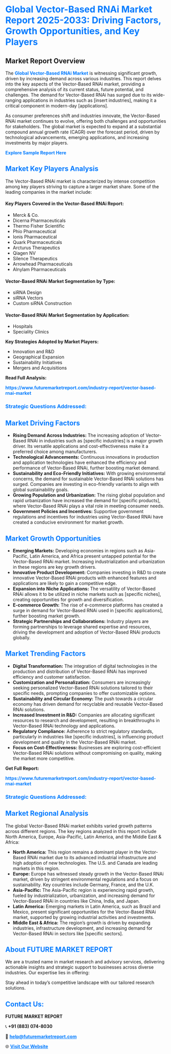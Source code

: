 <h1 style="color: #007BFF;">Global Vector-Based RNAi Market Report 2025-2033: Driving Factors, Growth Opportunities, and Key Players</h1>

<section id="overview">
<h2>Market Report Overview</h2>
<p>The <a href="https://www.futuremarketreport.com/industry-report/vector-based-rnai-market" style="color: #007BFF; text-decoration: none;"><strong>Global Vector-Based RNAi Market</strong></a> is witnessing significant growth, driven by increasing demand across various industries. This report delves into the key aspects of the Vector-Based RNAi market, providing a comprehensive analysis of its current status, future potential, and challenges. The demand for Vector-Based RNAi has surged due to its wide-ranging applications in industries such as [insert industries], making it a critical component in modern-day [applications].</p>
<p>As consumer preferences shift and industries innovate, the Vector-Based RNAi market continues to evolve, offering both challenges and opportunities for stakeholders. The global market is expected to expand at a substantial compound annual growth rate (CAGR) over the forecast period, driven by technological advancements, emerging applications, and increasing investments by major players.</p>
</section>

<section id="overview">
<p><a href="https://www.futuremarketreport.com/request-sample/reportId=78600" style="color: #007BFF; text-decoration: none;"><strong>Explore Sample Report Here</strong></a></p>
</section>

<section id="key-players">
<h2 style="color: #007BFF;">Market Key Players Analysis</h2>
<p>The Vector-Based RNAi market is characterized by intense competition among key players striving to capture a larger market share. Some of the leading companies in the market include:</p>
<h4>Key Players Covered in the Vector-Based RNAi Report:</h4>
<ul><li>Merck &amp; Co.</li><li>Dicerna Pharmaceuticals</li><li>Thermo Fisher Scientific</li><li>Phio Pharmaceutical</li><li>Ionis Pharmaceutical</li><li>Quark Pharmaceuticals</li><li>Arcturus Therapeutics</li><li>Qiagen NV</li><li>Silence Therapeutics</li><li>Arrowhead Pharmaceuticals</li><li>Alnylam Pharmaceuticals</li></ul>
<h4>Vector-Based RNAi Market Segmentation by Type:</h4>
<ul><li>siRNA Design</li><li>siRNA Vectors</li><li>Custom siRNA Construction</li></ul>

<h4>Vector-Based RNAi Market Segmentation by Application:</h4>
<ul><li>Hospitals</li><li>Speciality Clinics</li></ul>
<p><strong>Key Strategies Adopted by Market Players:</strong></p>
<ul>
<li>Innovation and R&D</li>
<li>Geographical Expansion</li>
<li>Sustainability Initiatives</li>
<li>Mergers and Acquisitions</li>
</ul>
</section>

<section>
<p><strong>Read Full Analysis: </strong></p><a href="https://www.futuremarketreport.com/industry-report/vector-based-rnai-market" style="color: #007BFF; text-decoration: none;"><strong>https://www.futuremarketreport.com/industry-report/vector-based-rnai-market</strong></a>
<h3 style="color: #007BFF;">Strategic Questions Addressed:</h3>
</section>

<section id="driving-factors">
<h2 style="color: #007BFF;">Market Driving Factors</h2>
<ul>
<li><strong>Rising Demand Across Industries:</strong> The increasing adoption of Vector-Based RNAi in industries such as [specific industries] is a major growth driver. Its versatile applications and cost-effectiveness make it a preferred choice among manufacturers.</li>
<li><strong>Technological Advancements:</strong> Continuous innovations in production and application technologies have enhanced the efficiency and performance of Vector-Based RNAi, further boosting market demand.</li>
<li><strong>Sustainability and Eco-Friendly Initiatives:</strong> With growing environmental concerns, the demand for sustainable Vector-Based RNAi solutions has surged. Companies are investing in eco-friendly variants to align with global sustainability goals.</li>
<li><strong>Growing Population and Urbanization:</strong> The rising global population and rapid urbanization have increased the demand for [specific products], where Vector-Based RNAi plays a vital role in meeting consumer needs.</li>
<li><strong>Government Policies and Incentives:</strong> Supportive government regulations and incentives for industries using Vector-Based RNAi have created a conducive environment for market growth.</li>
</ul>
</section>

<section id="growth-opportunities">
<h2 style="color: #007BFF;">Market Growth Opportunities</h2>
<ul>
<li><strong>Emerging Markets:</strong> Developing economies in regions such as Asia-Pacific, Latin America, and Africa present untapped potential for the Vector-Based RNAi market. Increasing industrialization and urbanization in these regions are key growth drivers.</li>
<li><strong>Innovative Product Development:</strong> Companies investing in R&D to create innovative Vector-Based RNAi products with enhanced features and applications are likely to gain a competitive edge.</li>
<li><strong>Expansion into Niche Applications:</strong> The versatility of Vector-Based RNAi allows it to be utilized in niche markets such as [specific niches], creating opportunities for growth and diversification.</li>
<li><strong>E-commerce Growth:</strong> The rise of e-commerce platforms has created a surge in demand for Vector-Based RNAi used in [specific applications], further boosting market growth.</li>
<li><strong>Strategic Partnerships and Collaborations:</strong> Industry players are forming partnerships to leverage shared expertise and resources, driving the development and adoption of Vector-Based RNAi products globally.</li>
</ul>
</section>

<section id="trending-factors">
<h2 style="color: #007BFF;">Market Trending Factors</h2>
<ul>
<li><strong>Digital Transformation:</strong> The integration of digital technologies in the production and distribution of Vector-Based RNAi has improved efficiency and customer satisfaction.</li>
<li><strong>Customization and Personalization:</strong> Consumers are increasingly seeking personalized Vector-Based RNAi solutions tailored to their specific needs, prompting companies to offer customizable options.</li>
<li><strong>Sustainability and Circular Economy:</strong> The push towards a circular economy has driven demand for recyclable and reusable Vector-Based RNAi solutions.</li>
<li><strong>Increased Investment in R&D:</strong> Companies are allocating significant resources to research and development, resulting in breakthroughs in Vector-Based RNAi technology and applications.</li>
<li><strong>Regulatory Compliance:</strong> Adherence to strict regulatory standards, particularly in industries like [specific industries], is influencing product development and quality in the Vector-Based RNAi market.</li>
<li><strong>Focus on Cost-Effectiveness:</strong> Businesses are exploring cost-efficient Vector-Based RNAi solutions without compromising on quality, making the market more competitive.</li>
</ul>
</section>

<section>
<p><strong>Get Full Report: </strong></p><a href="https://www.futuremarketreport.com/industry-report/vector-based-rnai-market" style="color: #007BFF; text-decoration: none;"><strong>https://www.futuremarketreport.com/industry-report/vector-based-rnai-market</strong></a>
<h3 style="color: #007BFF;">Strategic Questions Addressed:</h3>
</section>


<section id="regional-analysis">
<h2 style="color: #007BFF;">Market Regional Analysis</h2>
<p>The global Vector-Based RNAi market exhibits varied growth patterns across different regions. The key regions analyzed in this report include North America, Europe, Asia-Pacific, Latin America, and the Middle East & Africa:</p>
<ul>
<li><strong>North America:</strong> This region remains a dominant player in the Vector-Based RNAi market due to its advanced industrial infrastructure and high adoption of new technologies. The U.S. and Canada are leading markets in this region.</li>
<li><strong>Europe:</strong> Europe has witnessed steady growth in the Vector-Based RNAi market, driven by stringent environmental regulations and a focus on sustainability. Key countries include Germany, France, and the U.K.</li>
<li><strong>Asia-Pacific:</strong> The Asia-Pacific region is experiencing rapid growth, fueled by industrialization, urbanization, and increasing demand for Vector-Based RNAi in countries like China, India, and Japan.</li>
<li><strong>Latin America:</strong> Emerging markets in Latin America, such as Brazil and Mexico, present significant opportunities for the Vector-Based RNAi market, supported by growing industrial activities and investments.</li>
<li><strong>Middle East & Africa:</strong> The region’s growth is driven by expanding industries, infrastructure development, and increasing demand for Vector-Based RNAi in sectors like [specific sectors].</li>
</ul>
</section>

<footer>
<h2 style="color: #007BFF;">About FUTURE MARKET REPORT</h2>
<p>We are a trusted name in market research and advisory services, delivering actionable insights and strategic support to businesses across diverse industries. Our expertise lies in offering:</p>

<p>Stay ahead in today’s competitive landscape with our tailored research solutions.</p>

<h2 style="color: #007BFF;">Contact Us:</h2>
<p><strong>FUTURE MARKET REPORT</strong></p>
<p>📞 <strong>+91 (883) 074-8030</strong></p>
<p>📧 <strong><a href="mailto:help@futuremarketreport.com" style="color: #007BFF;">help@futuremarketreport.com</a></strong></p>
<p>🌐 <strong><a href="https://www.futuremarketreport.com/" style="color: #007BFF;">Visit Our Website</a></strong></p>
</footer>